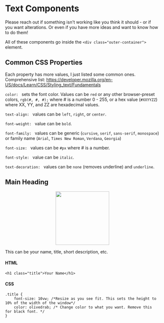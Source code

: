 # Text Components
Please reach out if something isn't working like you think it should - or if you want alterations. Or even if you have more ideas and want to know how to do them!

All of these components go inside the `<div class="outer-container">` element.

## Common CSS Properties
Each property has more values, I just listed some common ones. Comprehensive list: https://developer.mozilla.org/en-US/docs/Learn/CSS/Styling_text/Fundamentals

`color: ` sets the font color. Values can be `red` or any other browser-preset colors, `rgb(#, #, #);` where # is a number 0 - 255, or a hex value (`#XXYYZZ`) where XX, YY, and ZZ are hexadecimal values.

`text-align: ` values can be `left`, `right`, or `center`.

`font-weight: ` value can be `bold`.

`font-family: ` values can be generic (`cursive`, `serif`, `sans-serif`, `monospace`) or family name (`Arial`, `Times New Roman`, `Verdana`, `Georgia`) 

`font-size: ` values can be `#px` where # is a number.

`font-style: ` value can be `italic`.

`text-decoration: ` values can be `none` (removes underline) and `underline`.

## Main Heading
<p align="center">
  <img height="175px" src="https://user-images.githubusercontent.com/43857043/144962464-ca05b635-4cf9-4518-a846-424035f3c473.png">
</p>
This can be your name, title, short description, etc.

#### HTML
```
<h1 class="title">Your Name</h1>
```
#### CSS
```
.title {
    font-size: 10vw; /*Resize as you see fit. This sets the height to 10% of the width of the window*/
    color: olivedrab; /* Change color to what you want. Remove this for black font. */
}
```
